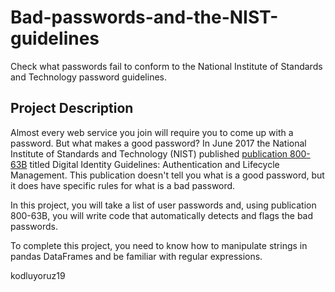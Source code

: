 # Bad-passwords-and-the-NIST-guidelines

Check what passwords fail to conform to the National Institute of Standards and Technology password guidelines.

## Project Description

Almost every web service you join will require you to come up with a password. But what makes a good password? In June 2017 the National Institute of Standards and Technology (NIST) published [publication 800-63B](https://pages.nist.gov/800-63-3/sp800-63b.html) titled Digital Identity Guidelines: Authentication and Lifecycle Management. This publication doesn't tell you what is a good password, but it does have specific rules for what is a bad password.

In this project, you will take a list of user passwords and, using publication 800-63B, you will write code that automatically detects and flags the bad passwords.

To complete this project, you need to know how to manipulate strings in pandas DataFrames and be familiar with regular expressions.


kodluyoruz19